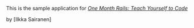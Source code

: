 
This is the sample application for 
[*One Month Rails: Teach Yourself to Code*](http://onemonthrails.com)

by [Ilkka Sairanen]